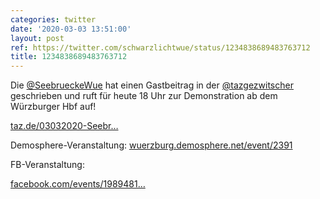 ```yaml
---
categories: twitter
date: '2020-03-03 13:51:00'
layout: post
ref: https://twitter.com/schwarzlichtwue/status/1234838689483763712
title: 1234838689483763712
---
```

Die [@SeebrueckeWue](https://twitter.com/SeebrueckeWue) hat einen Gastbeitrag in der [@tazgezwitscher](https://twitter.com/tazgezwitscher) geschrieben und ruft für heute 18 Uhr zur Demonstration ab dem Würzburger Hbf auf!



[taz.de/03032020-Seebr…](https://taz.de/03032020-Seebruecke-Demo-in-Wuerzburg/!170466/)



Demosphere-Veranstaltung: [wuerzburg.demosphere.net/event/2391](https://wuerzburg.demosphere.net/event/2391)



FB-Veranstaltung:

[facebook.com/events/1989481…](https://facebook.com/events/198948118127876)